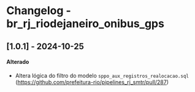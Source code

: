 # Changelog - br_rj_riodejaneiro_onibus_gps

## [1.0.1] - 2024-10-25

#### Alterado

- Altera lógica do filtro do modelo `sppo_aux_registros_realocacao.sql` (https://github.com/prefeitura-rio/pipelines_rj_smtr/pull/287)